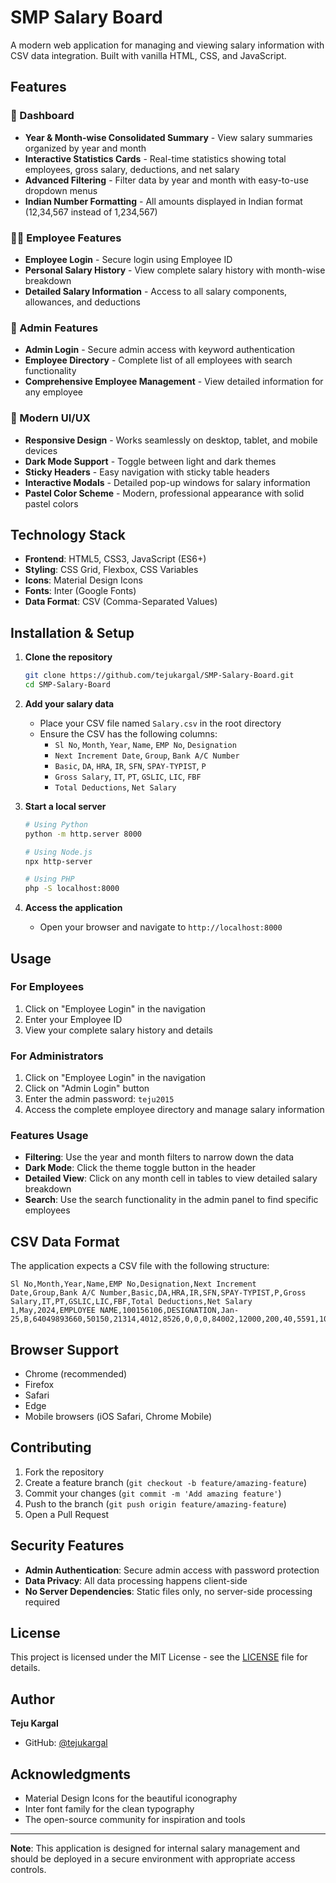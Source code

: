 # SMP Salary Board

A modern web application for managing and viewing salary information with CSV data integration. Built with vanilla HTML, CSS, and JavaScript.

## Features

### 🏢 Dashboard
- **Year & Month-wise Consolidated Summary** - View salary summaries organized by year and month
- **Interactive Statistics Cards** - Real-time statistics showing total employees, gross salary, deductions, and net salary
- **Advanced Filtering** - Filter data by year and month with easy-to-use dropdown menus
- **Indian Number Formatting** - All amounts displayed in Indian format (12,34,567 instead of 1,234,567)

### 👨‍💼 Employee Features
- **Employee Login** - Secure login using Employee ID
- **Personal Salary History** - View complete salary history with month-wise breakdown
- **Detailed Salary Information** - Access to all salary components, allowances, and deductions

### 🔧 Admin Features
- **Admin Login** - Secure admin access with keyword authentication
- **Employee Directory** - Complete list of all employees with search functionality
- **Comprehensive Employee Management** - View detailed information for any employee

### 📱 Modern UI/UX
- **Responsive Design** - Works seamlessly on desktop, tablet, and mobile devices
- **Dark Mode Support** - Toggle between light and dark themes
- **Sticky Headers** - Easy navigation with sticky table headers
- **Interactive Modals** - Detailed pop-up windows for salary information
- **Pastel Color Scheme** - Modern, professional appearance with solid pastel colors

## Technology Stack

- **Frontend**: HTML5, CSS3, JavaScript (ES6+)
- **Styling**: CSS Grid, Flexbox, CSS Variables
- **Icons**: Material Design Icons
- **Fonts**: Inter (Google Fonts)
- **Data Format**: CSV (Comma-Separated Values)

## Installation & Setup

1. **Clone the repository**
   ```bash
   git clone https://github.com/tejukargal/SMP-Salary-Board.git
   cd SMP-Salary-Board
   ```

2. **Add your salary data**
   - Place your CSV file named `Salary.csv` in the root directory
   - Ensure the CSV has the following columns:
     - `Sl No`, `Month`, `Year`, `Name`, `EMP No`, `Designation`
     - `Next Increment Date`, `Group`, `Bank A/C Number`
     - `Basic`, `DA`, `HRA`, `IR`, `SFN`, `SPAY-TYPIST`, `P`
     - `Gross Salary`, `IT`, `PT`, `GSLIC`, `LIC`, `FBF`
     - `Total Deductions`, `Net Salary`

3. **Start a local server**
   ```bash
   # Using Python
   python -m http.server 8000
   
   # Using Node.js
   npx http-server
   
   # Using PHP
   php -S localhost:8000
   ```

4. **Access the application**
   - Open your browser and navigate to `http://localhost:8000`

## Usage

### For Employees
1. Click on "Employee Login" in the navigation
2. Enter your Employee ID
3. View your complete salary history and details

### For Administrators
1. Click on "Employee Login" in the navigation
2. Click on "Admin Login" button
3. Enter the admin password: `teju2015`
4. Access the complete employee directory and manage salary information

### Features Usage
- **Filtering**: Use the year and month filters to narrow down the data
- **Dark Mode**: Click the theme toggle button in the header
- **Detailed View**: Click on any month cell in tables to view detailed salary breakdown
- **Search**: Use the search functionality in the admin panel to find specific employees

## CSV Data Format

The application expects a CSV file with the following structure:

```csv
Sl No,Month,Year,Name,EMP No,Designation,Next Increment Date,Group,Bank A/C Number,Basic,DA,HRA,IR,SFN,SPAY-TYPIST,P,Gross Salary,IT,PT,GSLIC,LIC,FBF,Total Deductions,Net Salary
1,May,2024,EMPLOYEE NAME,100156106,DESIGNATION,Jan-25,B,64049893660,50150,21314,4012,8526,0,0,0,84002,12000,200,40,5591,10,17841,66161
```

## Browser Support

- Chrome (recommended)
- Firefox
- Safari
- Edge
- Mobile browsers (iOS Safari, Chrome Mobile)

## Contributing

1. Fork the repository
2. Create a feature branch (`git checkout -b feature/amazing-feature`)
3. Commit your changes (`git commit -m 'Add amazing feature'`)
4. Push to the branch (`git push origin feature/amazing-feature`)
5. Open a Pull Request

## Security Features

- **Admin Authentication**: Secure admin access with password protection
- **Data Privacy**: All data processing happens client-side
- **No Server Dependencies**: Static files only, no server-side processing required

## License

This project is licensed under the MIT License - see the [LICENSE](LICENSE) file for details.

## Author

**Teju Kargal**
- GitHub: [@tejukargal](https://github.com/tejukargal)

## Acknowledgments

- Material Design Icons for the beautiful iconography
- Inter font family for the clean typography
- The open-source community for inspiration and tools

---

**Note**: This application is designed for internal salary management and should be deployed in a secure environment with appropriate access controls.